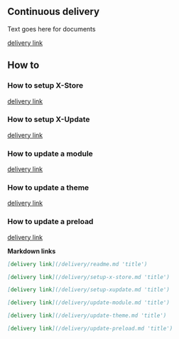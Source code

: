 ## Continuous delivery

Text goes here for documents

[delivery link](/delivery/readme.md 'title')

How to
-----

### How to setup X-Store

[delivery link](/delivery/setup-x-store.md 'title')

### How to setup X-Update

[delivery link](/delivery/setup-xupdate.md 'title')

### How to update a module

[delivery link](/delivery/update-module.md 'title')

### How to update a theme

[delivery link](/delivery/update-theme.md 'title')

### How to update a preload

[delivery link](/delivery/update-preload.md 'title')

**Markdown links**

```md
[delivery link](/delivery/readme.md 'title')

[delivery link](/delivery/setup-x-store.md 'title')

[delivery link](/delivery/setup-xupdate.md 'title')

[delivery link](/delivery/update-module.md 'title')

[delivery link](/delivery/update-theme.md 'title')

[delivery link](/delivery/update-preload.md 'title')
```
